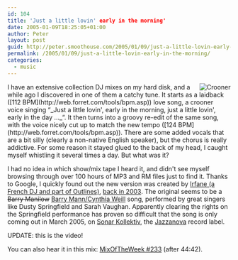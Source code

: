 ```yaml
---
id: 104
title: 'Just a little lovin' early in the morning'
date: 2005-01-09T18:25:05+01:00
author: Peter
layout: post
guid: http://peter.smoothouse.com/2005/01/09/just-a-little-lovin-early-in-the-morning/
permalink: /2005/01/09/just-a-little-lovin-early-in-the-morning/
categories:
  - music
---
```

<img alt="Crooner" style="float: right" src="http://www.pixagogo.com/S5YDJJIv9XxPfUOSpdsPVrVRDMR8jFqMvkv!XICcVRbS53HTL304C3wtk2kthsPNOmc8!-AUaBDdfUMqj7cttmx61F3!AyGM-edVgUaWplim0_/crooner_sepia.jpg" />  
I have an extensive collection DJ mixes on my hard disk, and a while ago I discovered in one of them a catchy tune. It starts as a laidback ([112 BPM](http://web.forret.com/tools/bpm.asp)) love song, a crooner voice singing &#8220;_Just a little lovin', early in the morning, just a little lovin', early in the day &#8230;_&#8220;. It then turns into a groovy re-edit of the same song, with the voice nicely cut up to match the new tempo ([124 BPM](http://web.forret.com/tools/bpm.asp)). There are some added vocals that are a bit silly (clearly a non-native English speaker), but the chorus is really addictive. For some reason it stayed glued to the back of my head, I caught myself whistling it several times a day. But what was it?

I had no idea in which show/mix tape I heard it, and didn't see myself browsing through over 100 hours of MP3 and RM files just to find it. Thanks to Google, I quickly found out the new version was created by [Irfane (a French DJ and part of Outlines)](http://www.sonarkollektiv.de/artists/outlines/), [back in 2003](http://www.bbc.co.uk/radio1/urban/peterson/030320_miami.shtml). The original seems to be a <del datetime="2006-04-29T09:05:27+00:00">Barry Manilow</del> [Barry Mann/Cynthia Weill](http://mann-weil.com/) song, performed by great singers like Dusty Springfield and Sarah Vaughan. Apparently clearing the rights on the Springfield performance has proven so difficult that the song is only coming out in March 2005, on [Sonar Kollektiv](http://www.sonarkollektiv.de/), the [Jazzanova](http://www.sonarkollektiv.de/artists/jazzanova/) record label.

UPDATE: this is the video!  


You can also hear it in this mix: [MixOfTheWeek #233](http://mixoftheweek.com/mixes/motw233.html) (after 44:42).
